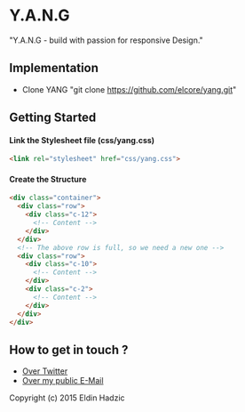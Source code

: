# Y.A.N.G

"Y.A.N.G - build with passion for responsive Design."

## Implementation

-   Clone YANG "git clone https://github.com/elcore/yang.git"

## Getting Started

#### Link the Stylesheet file (css/yang.css)

```html
<link rel="stylesheet" href="css/yang.css">
```
#### Create the Structure

```html
<div class="container">
  <div class="row">
    <div class="c-12">
      <!-- Content -->
    </div>
  </div>
  <!-- The above row is full, so we need a new one -->
  <div class="row">
    <div class="c-10">
      <!-- Content -->
    </div>
    <div class="c-2">
      <!-- Content -->
    </div>
  </div>
</div>
```
## How to get in touch ?

- [Over Twitter](https://twitter.com/eldinhadzic_)
- [Over my public E-Mail](mailto:elcore@tutanota.com)

Copyright (c) 2015 Eldin Hadzic
